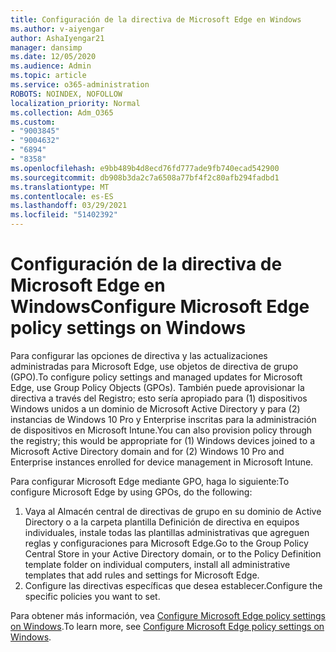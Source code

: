 ```yaml
---
title: Configuración de la directiva de Microsoft Edge en Windows
ms.author: v-aiyengar
author: AshaIyengar21
manager: dansimp
ms.date: 12/05/2020
ms.audience: Admin
ms.topic: article
ms.service: o365-administration
ROBOTS: NOINDEX, NOFOLLOW
localization_priority: Normal
ms.collection: Adm_O365
ms.custom:
- "9003845"
- "9004632"
- "6894"
- "8358"
ms.openlocfilehash: e9bb489b4d8ecd76fd777ade9fb740ecad542900
ms.sourcegitcommit: db908b3da2c7a6508a77bf4f2c80afb294fadbd1
ms.translationtype: MT
ms.contentlocale: es-ES
ms.lasthandoff: 03/29/2021
ms.locfileid: "51402392"
---
```

# <a name="configure-microsoft-edge-policy-settings-on-windows"></a><span data-ttu-id="161a2-102">Configuración de la directiva de Microsoft Edge en Windows</span><span class="sxs-lookup"><span data-stu-id="161a2-102">Configure Microsoft Edge policy settings on Windows</span></span>

<span data-ttu-id="161a2-103">Para configurar las opciones de directiva y las actualizaciones administradas para Microsoft Edge, use objetos de directiva de grupo (GPO).</span><span class="sxs-lookup"><span data-stu-id="161a2-103">To configure policy settings and managed updates for Microsoft Edge, use Group Policy Objects (GPOs).</span></span> <span data-ttu-id="161a2-104">También puede aprovisionar la directiva a través del Registro; esto sería apropiado para (1) dispositivos Windows unidos a un dominio de Microsoft Active Directory y para (2) instancias de Windows 10 Pro y Enterprise inscritas para la administración de dispositivos en Microsoft Intune.</span><span class="sxs-lookup"><span data-stu-id="161a2-104">You can also provision policy through the registry; this would be appropriate for (1) Windows devices joined to a Microsoft Active Directory domain and for (2) Windows 10 Pro and Enterprise instances enrolled for device management in Microsoft Intune.</span></span>

<span data-ttu-id="161a2-105">Para configurar Microsoft Edge mediante GPO, haga lo siguiente:</span><span class="sxs-lookup"><span data-stu-id="161a2-105">To configure Microsoft Edge by using GPOs, do the following:</span></span>

1. <span data-ttu-id="161a2-106">Vaya al Almacén central de directivas de grupo en su dominio de Active Directory o a la carpeta plantilla Definición de directiva en equipos individuales, instale todas las plantillas administrativas que agreguen reglas y configuraciones para Microsoft Edge.</span><span class="sxs-lookup"><span data-stu-id="161a2-106">Go to the Group Policy Central Store in your Active Directory domain, or to the Policy Definition template folder on individual computers, install all administrative templates that add rules and settings for Microsoft Edge.</span></span>
2. <span data-ttu-id="161a2-107">Configure las directivas específicas que desea establecer.</span><span class="sxs-lookup"><span data-stu-id="161a2-107">Configure the specific policies you want to set.</span></span>

<span data-ttu-id="161a2-108">Para obtener más información, vea [Configure Microsoft Edge policy settings on Windows](https://go.microsoft.com/fwlink/?linkid=2135024).</span><span class="sxs-lookup"><span data-stu-id="161a2-108">To learn more, see [Configure Microsoft Edge policy settings on Windows](https://go.microsoft.com/fwlink/?linkid=2135024).</span></span>
